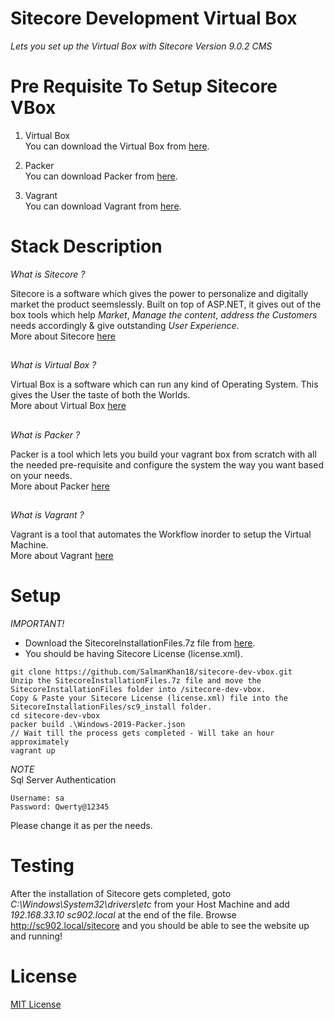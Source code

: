 # Sitecore Development Virtual Box

_Lets you set up the Virtual Box with Sitecore Version 9.0.2 CMS_

# Pre Requisite To Setup Sitecore VBox

1. Virtual Box <br>
	You can download the Virtual Box from [here](https://www.virtualbox.org/wiki/Downloads).

2. Packer <br>
	You can download Packer from [here](https://www.packer.io/downloads.html). 

3. Vagrant <br>
	You can download Vagrant from [here](https://www.vagrantup.com/downloads.html).

# Stack Description

_What is Sitecore ?_

Sitecore is a software which gives the power to personalize and digitally market the product seemslessly. Built on top of ASP.NET, it gives out of the box tools which help *Market*, *Manage the content*, *address the Customers* needs accordingly & give outstanding *User Experience*. <br>
More about Sitecore [here](https://www.sitecore.com/)

##

_What is Virtual Box ?_

Virtual Box is a software which can run any kind of Operating System. This gives the User the taste of both the Worlds. <br>
More about Virtual Box [here](https://www.virtualbox.org/)

##

_What is Packer ?_

Packer is a tool which lets you build your vagrant box from scratch with all the needed pre-requisite and configure the system the way you want based on your needs. <br>
More about Packer [here]()

##

_What is Vagrant ?_

Vagrant is a tool that automates the Workflow inorder to setup the Virtual Machine. <br>
More about Vagrant [here](https://www.vagrantup.com/intro/index.html)


# Setup

_IMPORTANT!_
* Download the SitecoreInstallationFiles.7z file from [here](https://drive.google.com/file/d/1WA4CkkMT7pFH4PwZH6U66OQTJMgsgIdO/view?usp=sharing).
* You should be having Sitecore License (license.xml).

```
git clone https://github.com/SalmanKhan18/sitecore-dev-vbox.git
Unzip the SitecoreInstallationFiles.7z file and move the SitecoreInstallationFiles folder into /sitecore-dev-vbox.
Copy & Paste your Sitecore License (license.xml) file into the SitecoreInstallationFiles/sc9_install folder.
cd sitecore-dev-vbox
packer build .\Windows-2019-Packer.json
// Wait till the process gets completed - Will take an hour approximately
vagrant up
```

_NOTE_<br>
Sql Server Authentication  
```
Username: sa 
Password: Qwerty@12345
```
Please change it as per the needs.

# Testing
After the installation of Sitecore gets completed, goto _C:\Windows\System32\drivers\etc_ from your Host Machine and add _*192.168.33.10 sc902.local*_ at the end of the file.
Browse http://sc902.local/sitecore and you should be able to see the website up and running! 

# License

[MIT License](https://github.com/SalmanKhan18/sitecore-dev-vbox/blob/master/LICENSE)
